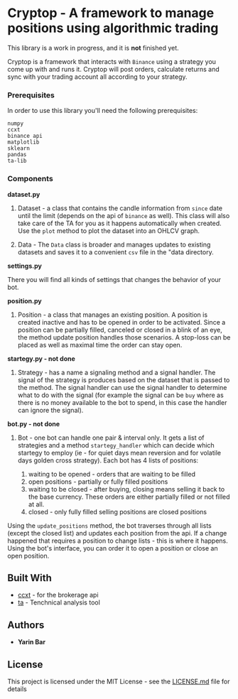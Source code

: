 
# Cryptop - A framework to manage positions using algorithmic trading

This library is a work in progress, and it is **not** finished yet.

Cryptop is a framework that interacts with `Binance` using a strategy you come up with and runs it. Cryptop will post orders, calculate returns and sync with your trading account all according to your strategy.

### Prerequisites

In order to use this library you'll need the following prerequisites:

```
numpy
ccxt
binance api
matplotlib
sklearn 
pandas
ta-lib
```


### Components

**dataset.py**

1. Dataset - a class that contains the candle information from `since` date until the limit (depends on the api of `binance` as well). This class will also take care of the TA for you as it happens automatically when created. Use the `plot` method to plot the dataset into an OHLCV graph.

2. Data - The `Data` class is broader and manages updates to existing datasets and saves it to a convenient `csv` file in the "data directory.


**settings.py**

There you will find all kinds of settings that changes the behavior of your bot.


**position.py**

1. Position - a class that manages an existing position. A position is created inactive and has to be opened in order to be activated. Since a position can be partially filled, canceled or closed in a blink of an eye, the method update position handles those scenarios. A stop-loss can be placed as well as maximal time the order can stay open. 


**startegy.py - not done**

1. Strategy - has a name a signaling method and a signal handler. The signal of the strategy is produces based on the dataset that is passed to the method. The signal handler can use the signal handler to determine what to do with the signal (for example the signal can be `buy` where as there is no money available to the bot to spend, in this case the handler can ignore the signal).


**bot.py - not done**

1. Bot - one bot can handle one pair & interval only. It gets a list of strategies and a method `startegy_handler` which can decide which startegy to employ (ie - for quiet days mean reversion and for volatile days golden cross strategy). Each bot has 4 lists of positions:


    1. waiting to be opened - orders that are waiting to be filled
    2. open positions - partially or fully filled positions
    3. waiting to be closed - after buying, closing means selling it back to the base currency. These orders are either partially filled or not filled at all.
    4. closed - only fully filled selling positions are closed positions

Using the `update_positions` method, the bot traverses through all lists (except the closed list) and updates each position from the api. If a change happened that requires a position to change lists - this is where it happens.
Using the bot's interface, you can order it to open a position or close an open position.

## Built With

* [ccxt](https://github.com/ccxt/ccxt) - for the brokerage api
* [ta](https://github.com/bukosabino/ta) - Tenchnical analysis tool


## Authors

* **Yarin Bar**


## License

This project is licensed under the MIT License - see the [LICENSE.md](LICENSE.md) file for details

